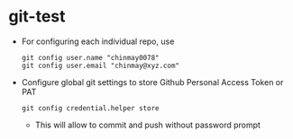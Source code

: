 # git-test
- For configuring each individual repo, use
    ```
    git config user.name "chinmay0078"
    git config user.email "chinmay@xyz.com"
    ```
- Configure global git settings to store Github Personal Access Token or PAT
    ```
    git config credential.helper store
    ```
    - This will allow to commit and push without password prompt
